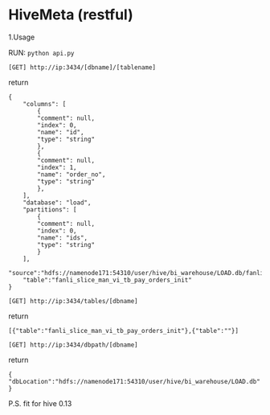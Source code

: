 HiveMeta (restful)
====
1.Usage

RUN: `python api.py `


`[GET] http://ip:3434/[dbname]/[tablename]`

return

	{
		"columns": [
			{
			"comment": null,
			"index": 0,
			"name": "id",
			"type": "string"
			},
			{
			"comment": null,
			"index": 1,
			"name": "order_no",
			"type": "string"
			},
		],
		"database": "load",
		"partitions": [
			{
			"comment": null,
			"index": 0,
			"name": "ids",
			"type": "string"
			}
		],
		"source":"hdfs://namenode171:54310/user/hive/bi_warehouse/LOAD.db/fanli_slice_man_vi_tb_pay_orders_init",
		"table":"fanli_slice_man_vi_tb_pay_orders_init"
	}	
`[GET] http://ip:3434/tables/[dbname]`

return

	[{"table":"fanli_slice_man_vi_tb_pay_orders_init"},{"table":""}]
	
`[GET] http://ip:3434/dbpath/[dbname]`

return

	{
	"dbLocation":"hdfs://namenode171:54310/user/hive/bi_warehouse/LOAD.db"
	}

P.S.
fit for hive 0.13